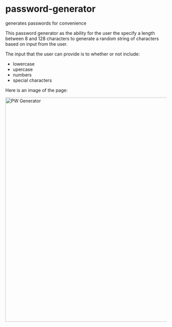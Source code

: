 # password-generator
generates passwords for convenience

This password generator as the ability for the user the specify a length between 8 and 128 characters to generate a random string of characters based on input from the user. 

The input that the user can provide is to whether or not include:

- lowercase 
- upercase
- numbers
- special characters

Here is an image of the page:

<img width="699" alt="PW Generator" src="https://user-images.githubusercontent.com/84405590/129109076-1c7826ce-385e-4934-97a7-bf02a34fe99a.PNG">

